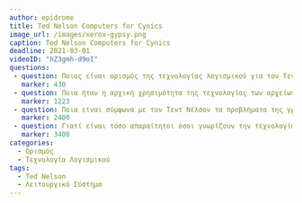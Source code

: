 ```yaml
---
author: epidrome
title: Ted Nelson Computers for Cynics 
image_url: /images/xerox-gypsy.png
caption: Ted Nelson Computers for Cynics
deadline: 2021-03-01
videoID: "hZ3gmh-d9oI"
questions:
 - question: Ποιος είναι ορισμός της τεχνολογίας λογισμικού για τον Τεντ Νελσον και ποια είναι η διαφορά με το πακετάρισμα και τις πολιτικές της τεχνολογίας; Να δώσετε ένα τουλάχιστον παράδειγμα όπου φαίνονται οι διαφορές. 
   marker: 430 
 - question: Ποια ήταν η αρχική χρησιμότητα της τεχνολογίας των αρχείων; Είναι τα αρχεία ο καλύτερος τρόπος για την οργάνωση της πληροφορίας από την πλευρά του χρήστη; 
   marker: 1223
 - question: Ποια είναι σύμφωνα με τον Τεντ Νέλσον τα προβλήματα της γραφικής διεπαφής με αρχεία, φακέλους, και εφαρμογές και ποιες είναι οι τεχνολογίες στις οποίες θα πρέπει να βασίζεται με γραφική διεπαφή;
   marker: 2400 
 - question: Γιατί είναι τόσο απαραίτητοι όσοι γνωρίζουν την τεχνολογία λογισμικού στις βάσεις δεδομένων; 
   marker: 3408 
categories:
  - Ορισμός 
  - Τεχνολογία Λογισμικού 
tags:
  - Ted Nelson 
  - Λειτουργικό Σύστημα
---
```

